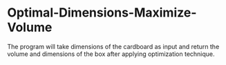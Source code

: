 # Optimal-Dimensions-Maximize-Volume
The program will take dimensions of the cardboard as input and return the volume and dimensions of the box after applying optimization technique.
